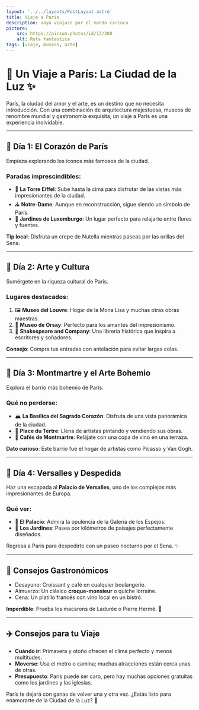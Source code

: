 ```yaml
---
layout: '../../layouts/PostLayout.astro'
title: Viaje a Paris
description: vaya viajazo por el mundo carioca
picture: 
    src: https://picsum.photos/id/13/200
    alt: Ruta fantastica
tags: [viaje, museos, arte]
---
```


# 🗼 Un Viaje a París: La Ciudad de la Luz ✨

París, la ciudad del amor y el arte, es un destino que no necesita introducción. Con una combinación de arquitectura majestuosa, museos de renombre mundial y gastronomía exquisita, un viaje a París es una experiencia inolvidable.

---

## 📍 **Día 1: El Corazón de París**

Empieza explorando los iconos más famosos de la ciudad.

### Paradas imprescindibles:
- 🗼 **La Torre Eiffel**: Sube hasta la cima para disfrutar de las vistas más impresionantes de la ciudad.
- ⛪ **Notre-Dame**: Aunque en reconstrucción, sigue siendo un símbolo de París.
- 🌳 **Jardines de Luxemburgo**: Un lugar perfecto para relajarte entre flores y fuentes.

**Tip local**: Disfruta un crepe de Nutella mientras paseas por las orillas del Sena.

---

## 📍 **Día 2: Arte y Cultura**

Sumérgete en la riqueza cultural de París.

### Lugares destacados:
1. 🖼️ **Museo del Louvre**: Hogar de la Mona Lisa y muchas otras obras maestras.
2. 🎨 **Museo de Orsay**: Perfecto para los amantes del impresionismo.
3. 📖 **Shakespeare and Company**: Una librería histórica que inspira a escritores y soñadores.

**Consejo**: Compra tus entradas con antelación para evitar largas colas.

---

## 📍 **Día 3: Montmartre y el Arte Bohemio**

Explora el barrio más bohemio de París.

### Qué no perderse:
- 🏔️ **La Basílica del Sagrado Corazón**: Disfruta de una vista panorámica de la ciudad.
- 🎨 **Place du Tertre**: Llena de artistas pintando y vendiendo sus obras.
- 🍷 **Cafés de Montmartre**: Relájate con una copa de vino en una terraza.

**Dato curioso**: Este barrio fue el hogar de artistas como Picasso y Van Gogh.

---

## 📍 **Día 4: Versalles y Despedida**

Haz una escapada al **Palacio de Versalles**, uno de los complejos más impresionantes de Europa.

### Qué ver:
- 🏰 **El Palacio**: Admira la opulencia de la Galería de los Espejos.
- 🌳 **Los Jardines**: Pasea por kilómetros de paisajes perfectamente diseñados.

Regresa a París para despedirte con un paseo nocturno por el Sena. ✨

---

## 🍷 **Consejos Gastronómicos**

- Desayuno: Croissant y café en cualquier boulangerie.
- Almuerzo: Un clásico **croque-monsieur** o quiche lorraine.
- Cena: Un platillo francés con vino local en un bistró.

**Imperdible**: Prueba los macarons de Ladurée o Pierre Hermé. 🍬

---

## ✈️ **Consejos para tu Viaje**

- **Cuándo ir**: Primavera y otoño ofrecen el clima perfecto y menos multitudes.
- **Moverse**: Usa el metro o camina; muchas atracciones están cerca unas de otras.
- **Presupuesto**: París puede ser caro, pero hay muchas opciones gratuitas como los jardines y las iglesias.

París te dejará con ganas de volver una y otra vez. ¿Estás listo para enamorarte de la Ciudad de la Luz? 💖
